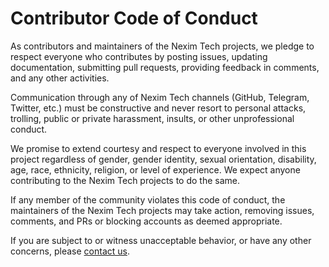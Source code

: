 # Contributor Code of Conduct

As contributors and maintainers of the Nexim Tech projects, we pledge to respect everyone who contributes by posting issues, updating documentation, submitting pull requests, providing feedback in comments, and any other activities.

Communication through any of Nexim Tech channels (GitHub, Telegram, Twitter, etc.) must be constructive and never resort to personal attacks, trolling, public or private harassment, insults, or other unprofessional conduct.

We promise to extend courtesy and respect to everyone involved in this project regardless of gender, gender identity, sexual orientation, disability, age, race, ethnicity, religion, or level of experience. We expect anyone contributing to the Nexim Tech projects to do the same.

If any member of the community violates this code of conduct, the maintainers of the Nexim Tech projects may take action, removing issues, comments, and PRs or blocking accounts as deemed appropriate.

If you are subject to or witness unacceptable behavior, or have any other concerns, please [contact us](https://t.me/njfamirm).
